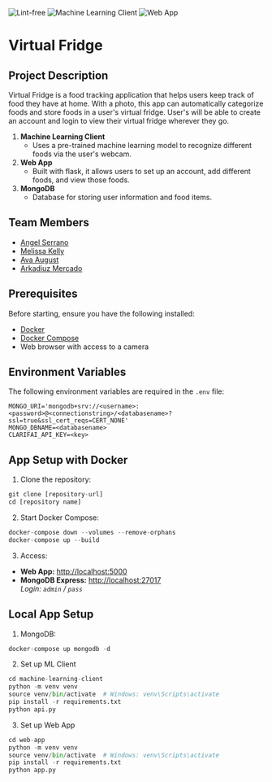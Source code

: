 ![Lint-free](https://github.com/software-students-spring2025/4-containers-dataleak/actions/workflows/lint.yml/badge.svg)
![Machine Learning Client](https://github.com/software-students-spring2025/4-containers-dataleak/actions/workflows/ml.yml/badge.svg)
![Web App](https://github.com/software-students-spring2025/4-containers-dataleak/actions/workflows/web-app.yml/badge.svg)

# Virtual Fridge

## Project Description

Virtual Fridge is a food tracking application that helps users keep track of food they have at home. With a photo, this app can automatically categorize foods and store foods in a user's virtual fridge. User's will be able to create an account and login to view their virtual fridge wherever they go.

1. **Machine Learning Client**
   - Uses a pre-trained machine learning model to recognize different foods via the user's webcam.
2. **Web App**
   - Built with flask, it allows users to set up an account, add different foods, and view those foods.
3. **MongoDB**
   - Database for storing user information and food items.

## Team Members
- [Angel Serrano](https://github.com/a-ngels)
- [Melissa Kelly](https://github.com/melissalkelly)
- [Ava August](https://github.com/aaugust22)
- [Arkadiuz Mercado](https://github.com/ArionM27)

## Prerequisites

Before starting, ensure you have the following installed:

- [Docker](https://www.docker.com/products/docker-desktop/)
- [Docker Compose](https://docs.docker.com/compose/install/)
- Web browser with access to a camera

## Environment Variables

The following environment variables are required in the `.env` file:

```env
MONGO_URI='mongodb+srv://<username>:<password>@<connectionstring>/<databasename>?ssl=true&ssl_cert_reqs=CERT_NONE'
MONGO_DBNAME=<databasename>
CLARIFAI_API_KEY=<key>
```

## App Setup with Docker

1. Clone the repository:
```python
git clone [repository-url]
cd [repository name]
```

2. Start Docker Compose:
```python
docker-compose down --volumes --remove-orphans
docker-compose up --build
```

3. Access:
- **Web App:** [http://localhost:5000](http://localhost:5000)  
- **MongoDB Express:** [http://localhost:27017](http://localhost:27017)  
  _Login: `admin` / `pass`_

## Local App Setup

1. MongoDB:
```python
docker-compose up mongodb -d
```
2. Set up ML Client
```python
cd machine-learning-client
python -m venv venv
source venv/bin/activate  # Windows: venv\Scripts\activate
pip install -r requirements.txt
python api.py
```
3. Set up Web App
```python
cd web-app
python -m venv venv
source venv/bin/activate  # Windows: venv\Scripts\activate
pip install -r requirements.txt
python app.py
```